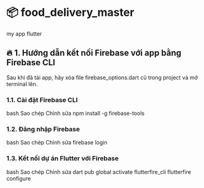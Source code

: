 # 📦 food_delivery_master
my app flutter  

## 🔥 1. Hướng dẫn kết nối Firebase với app bằng Firebase CLI
Sau khi đã tải app, hãy xóa file firebase_options.dart cũ trong project và mở terminal lên.

### 1.1. Cài đặt Firebase CLI
bash
Sao chép
Chỉnh sửa
npm install -g firebase-tools
### 1.2. Đăng nhập Firebase
bash
Sao chép
Chỉnh sửa
firebase login
### 1.3. Kết nối dự án Flutter với Firebase
bash
Sao chép
Chỉnh sửa
dart pub global activate flutterfire_cli
flutterfire configure



